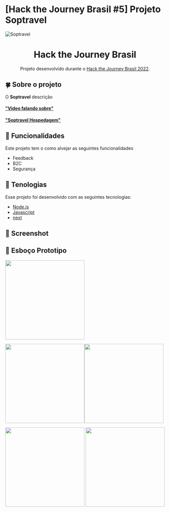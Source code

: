 # [Hack the Journey Brasil #5] Projeto Soptravel 

![Soptravel](https://github.com/Soptravel/Soptravel/blob/develop/Doc/testedigiagro.gif)

<h1 align="center">  Hack the Journey Brasil  </h1>
<p align="center">Projeto desenvolvido durante o  <a href="https://developers.amadeus.com/blog/hack-the-journey-brazil-2022">Hack the Journey Brasil 2022</a>. </p>
  

## :four_leaf_clover: Sobre o projeto

O <strong>Soptravel</strong> descrição


#### ["Video falando sobre"](https://www.youtube.com/watch?v=E0KejcvAdxs)
#### ["Soptravel Hospedagem"](https://digiagro.herokuapp.com/)

## :rose: Funcionalidades
Este projeto tem o como alvejar as seguintes funcionalidades
- Feedback
- B2C
- Segurança

## :sunflower: Tenologias
Esse projeto foi desenvolvido com as seguintes tecnologias:
- [Node.js](https://nodejs.org/en/)
- [Javascript](https://www.javascript.com/)
- [next](https://nextjs.org/docs)


 ## :leaves: Screenshot
 

## :seedling: Esboço Prototipo 
<img src="https://user-images.githubusercontent.com/19413241/202943904-d27df4a3-5411-4229-bae1-b16057d01208.png" width="250" />

<img src="https://user-images.githubusercontent.com/48294395/202945484-4b8d24fa-f7a1-42cc-a0cf-24f8a2efdc35.png" width="250" /><img src="https://user-images.githubusercontent.com/48294395/202945411-9c185c79-b40b-4f63-9d53-105d22a88443.png" width="250" />

<img src="https://user-images.githubusercontent.com/48294395/202945153-a2837940-7681-4ae7-9c6b-a54b51aaa0ad.png" width="250" />
<img src="https://user-images.githubusercontent.com/48294395/202945344-9a893d2c-b66a-4c4c-b42c-1d5d802a72dd.png" width="250" />



